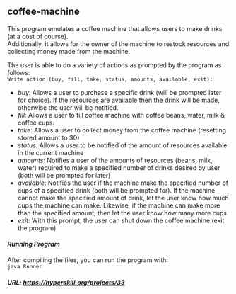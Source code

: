 ## coffee-machine

This program emulates a coffee machine that allows users to make drinks (at a cost of course).  
Additionally, it allows for the owner of the machine to restock resources and collecting money made from the machine.  

The user is able to do a variety of actions as prompted by the program as follows:  
`Write action (buy, fill, take, status, amounts, available, exit): `

- *buy*: Allows a user to purchase a specific drink (will be prompted later for choice). If the resources are available
then the drink will be made, otherwise the user will be notified. 
- *fill*: Allows a user to fill coffee machine with coffee beans, water, milk & coffee cups.
- *take*: Allows a user to collect money from the coffee machine (resetting stored amount to $0)
- *status*: Allows a user to be notified of the amount of resources available in the current machine
- *amounts*: Notifies a user of the amounts of resources (beans, milk, water) required to make a specified number
of drinks desired by user (both will be prompted for later)
- *available*: Notifies the user if the machine make the specified number of cups of a specified drink (both will be
prompted for). If the machine cannot make the specified amount of drink, let the user know how much cups the
machine can make. Likewise, if the machine can make more than the specified amount, then let the user know how many
more cups. 
- *exit*: With this prompt, the user can shut down the coffee machine (exit the program)

#### _Running Program_
After compiling the files, you can run the program with:  
`java Runner`

##### URL: https://hyperskill.org/projects/33
